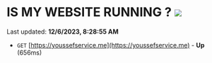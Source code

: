 # IS MY WEBSITE RUNNING ? [![](https://img.shields.io/static/v1?label=Sponsor&message=%E2%9D%A4&logo=GitHub&color=%23fe8e86)](https://github.com/sponsors/<username>)

Last updated: **12/6/2023, 8:28:55 AM**

- `GET` [https://youssefservice.me](https://youssefservice.me) - **Up** (656ms)
